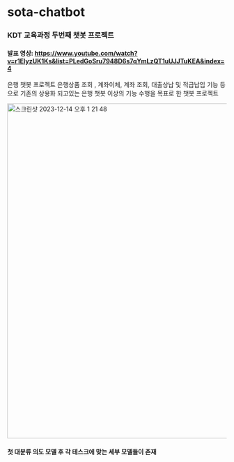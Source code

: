 # sota-chatbot
### KDT 교육과정 두번째 챗봇 프로젝트
#### 발표 영상: https://www.youtube.com/watch?v=r1ElyzUK1Ks&list=PLedGoSru7948D6s7qYmLzQT1uUJJTuKEA&index=4
은행 챗봇 프로젝트
은행상품 조회 , 계좌이체, 계좌 조회, 대출상납 및 적급납입 기능 등으로 
기존의 상용화 되고있는 은행 챗봇 이상의 기능 수행을 목표로 한 챗봇 프로젝트


<img width="769" alt="스크린샷 2023-12-14 오후 1 21 48" src="https://github.com/ethanhuunt/bank-chatbot/assets/116831760/7c4345d7-6aff-498c-b7a1-e1134a4e6289">

#### 첫 대분류 의도 모델 후 각 테스크에 맞는 세부 모델들이 존재
